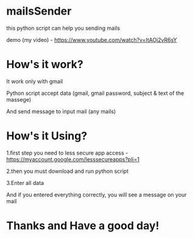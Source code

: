 # mailsSender

this python script can help you sending mails

demo (my video) - https://www.youtube.com/watch?v=ItAOj2vR6sY

# How's it work?

It work only with gmail

Python script accept data (gmail, gmail password, subject & text of the massege)

And send message to input mail (any mails)

# How's it Using?

1.first step you need to less secure app access - https://myaccount.google.com/lesssecureapps?pli=1

2.then you must download and run python script

3.Enter all data

And if you entered everything correctly, you will see a message on your mail

# Thanks and Have a good day!
